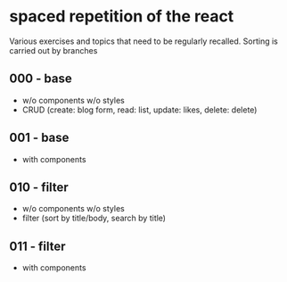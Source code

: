 # spaced repetition of the react

Various exercises and topics that need to be regularly recalled.
Sorting is carried out by branches

## 000 - base
- w/o components w/o styles
- CRUD (create: blog form, read: list, update: likes, delete: delete)

## 001 - base
- with components

## 010 - filter
- w/o components w/o styles
- filter (sort by title/body, search by title)

## 011 - filter
- with components